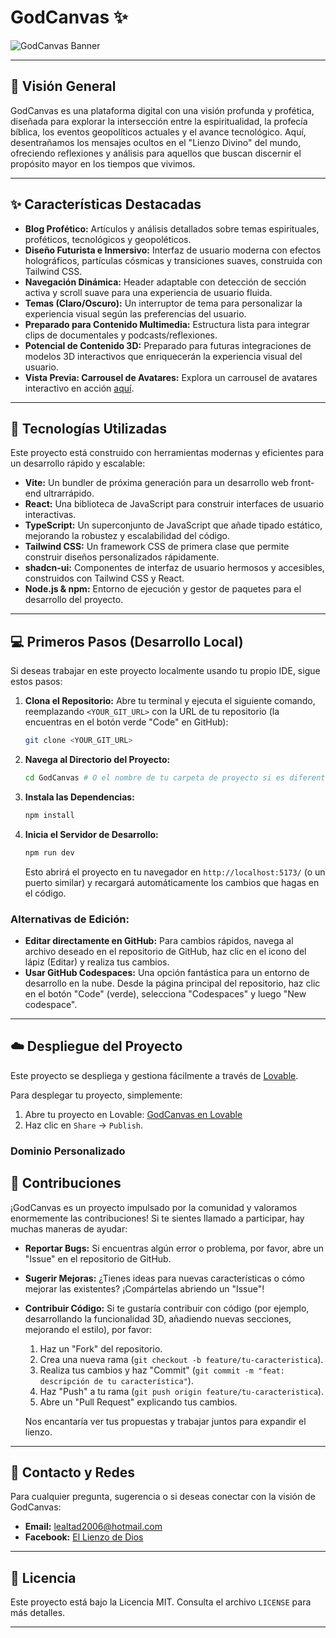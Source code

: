 # GodCanvas ✨

![GodCanvas Banner](https://via.placeholder.com/1200x400/2A0064/E0BBE4?text=GodCanvas+-+El+Lienzo+Divino)

---

## 🌌 Visión General

GodCanvas es una plataforma digital con una visión profunda y profética, diseñada para explorar la intersección entre la espiritualidad, la profecía bíblica, los eventos geopolíticos actuales y el avance tecnológico. Aquí, desentrañamos los mensajes ocultos en el "Lienzo Divino" del mundo, ofreciendo reflexiones y análisis para aquellos que buscan discernir el propósito mayor en los tiempos que vivimos.

---

## ✨ Características Destacadas

* **Blog Profético:** Artículos y análisis detallados sobre temas espirituales, proféticos, tecnológicos y geopoléticos.
* **Diseño Futurista e Inmersivo:** Interfaz de usuario moderna con efectos holográficos, partículas cósmicas y transiciones suaves, construida con Tailwind CSS.
* **Navegación Dinámica:** Header adaptable con detección de sección activa y scroll suave para una experiencia de usuario fluida.
* **Temas (Claro/Oscuro):** Un interruptor de tema para personalizar la experiencia visual según las preferencias del usuario.
* **Preparado para Contenido Multimedia:** Estructura lista para integrar clips de documentales y podcasts/reflexiones.
* **Potencial de Contenido 3D:** Preparado para futuras integraciones de modelos 3D interactivos que enriquecerán la experiencia visual del usuario.
* **Vista Previa: Carrousel de Avatares:** Explora un carrousel de avatares interactivo en acción [aquí](https://preview--godcanvas-avatar-carousel.lovable.app/).

---

## 🚀 Tecnologías Utilizadas

Este proyecto está construido con herramientas modernas y eficientes para un desarrollo rápido y escalable:

* **Vite:** Un bundler de próxima generación para un desarrollo web front-end ultrarrápido.
* **React:** Una biblioteca de JavaScript para construir interfaces de usuario interactivas.
* **TypeScript:** Un superconjunto de JavaScript que añade tipado estático, mejorando la robustez y escalabilidad del código.
* **Tailwind CSS:** Un framework CSS de primera clase que permite construir diseños personalizados rápidamente.
* **shadcn-ui:** Componentes de interfaz de usuario hermosos y accesibles, construidos con Tailwind CSS y React.
* **Node.js & npm:** Entorno de ejecución y gestor de paquetes para el desarrollo del proyecto.

---

## 💻 Primeros Pasos (Desarrollo Local)

Si deseas trabajar en este proyecto localmente usando tu propio IDE, sigue estos pasos:

1.  **Clona el Repositorio:** Abre tu terminal y ejecuta el siguiente comando, reemplazando `<YOUR_GIT_URL>` con la URL de tu repositorio (la encuentras en el botón verde "Code" en GitHub):
    ```sh
    git clone <YOUR_GIT_URL>
    ```

2.  **Navega al Directorio del Proyecto:**
    ```sh
    cd GodCanvas # O el nombre de tu carpeta de proyecto si es diferente
    ```

3.  **Instala las Dependencias:**
    ```sh
    npm install
    ```

4.  **Inicia el Servidor de Desarrollo:**
    ```sh
    npm run dev
    ```
    Esto abrirá el proyecto en tu navegador en `http://localhost:5173/` (o un puerto similar) y recargará automáticamente los cambios que hagas en el código.

### **Alternativas de Edición:**

* **Editar directamente en GitHub:** Para cambios rápidos, navega al archivo deseado en el repositorio de GitHub, haz clic en el icono del lápiz (Editar) y realiza tus cambios.
* **Usar GitHub Codespaces:** Una opción fantástica para un entorno de desarrollo en la nube. Desde la página principal del repositorio, haz clic en el botón "Code" (verde), selecciona "Codespaces" y luego "New codespace".

---

## ☁️ Despliegue del Proyecto

Este proyecto se despliega y gestiona fácilmente a través de [Lovable](https://lovable.dev/).

Para desplegar tu proyecto, simplemente:

1.  Abre tu proyecto en Lovable: [GodCanvas en Lovable](https://lovable.dev/projects/6db9cc1e-b450-40e4-bb48-f28e1fa3cd8a)
2.  Haz clic en `Share` -> `Publish`.

### **Dominio Personalizado**



## 🤝 Contribuciones

¡GodCanvas es un proyecto impulsado por la comunidad y valoramos enormemente las contribuciones! Si te sientes llamado a participar, hay muchas maneras de ayudar:

* **Reportar Bugs:** Si encuentras algún error o problema, por favor, abre un "Issue" en el repositorio de GitHub.
* **Sugerir Mejoras:** ¿Tienes ideas para nuevas características o cómo mejorar las existentes? ¡Compártelas abriendo un "Issue"!
* **Contribuir Código:** Si te gustaría contribuir con código (por ejemplo, desarrollando la funcionalidad 3D, añadiendo nuevas secciones, mejorando el estilo), por favor:
    1.  Haz un "Fork" del repositorio.
    2.  Crea una nueva rama (`git checkout -b feature/tu-caracteristica`).
    3.  Realiza tus cambios y haz "Commit" (`git commit -m "feat: descripción de tu característica"`).
    4.  Haz "Push" a tu rama (`git push origin feature/tu-caracteristica`).
    5.  Abre un "Pull Request" explicando tus cambios.

    Nos encantaría ver tus propuestas y trabajar juntos para expandir el lienzo.

---

## 📧 Contacto y Redes

Para cualquier pregunta, sugerencia o si deseas conectar con la visión de GodCanvas:

* **Email:** [lealtad2006@hotmail.com](mailto:lealtad2006@hotmail.com)
* **Facebook:** [El Lienzo de Dios](https://www.facebook.com/ElLienzodeDios)

---

## 📄 Licencia

Este proyecto está bajo la Licencia MIT. Consulta el archivo `LICENSE` para más detalles.

---
